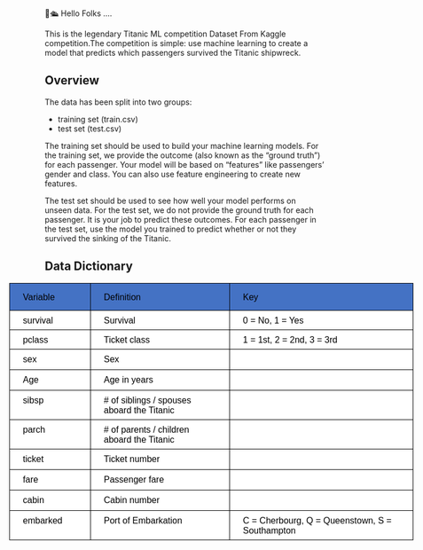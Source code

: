 👋🛳️ Hello Folks ....

This is the legendary Titanic ML competition Dataset From Kaggle competition.The competition is simple: use machine learning to create a model that predicts which passengers survived the Titanic shipwreck.

<h2> Overview </h2>
The data has been split into two groups:

<ul>
  <li> training set (train.csv) </li>
  <li> test set (test.csv) </li>
</ul>

<p> The training set should be used to build your machine learning models. For the training set, we provide the outcome (also known as the “ground truth”) for each passenger. Your model will be based on “features” like passengers’ gender and class. You can also use feature engineering to create new features.</p>

<p>The test set should be used to see how well your model performs on unseen data. For the test set, we do not provide the ground truth for each passenger. It is your job to predict these outcomes. For each passenger in the test set, use the model you trained to predict whether or not they survived the sinking of the Titanic.</p>

<h2> Data Dictionary </h2>


<table style="width:547.15pt;margin-left:-48.35pt;background:white;border-collapse: collapse;border:none;">
    <tbody>
        <tr>
            <td style="width: 81.55pt;border: 1pt solid windowtext;background: rgb(68, 114, 196);padding: 6.75pt 18pt 5.25pt;height: 22.55pt;vertical-align: bottom;">
                <p style='margin-top:0cm;margin-right:0cm;margin-bottom:0cm;margin-left:0cm;line-height:24.0pt;font-size:15px;font-family:"Calibri",sans-serif;'><span style='font-size:16px;font-family:"Arial",sans-serif;color:black;border:none windowtext 1.0pt;padding:0cm;'>Variable</span></p>
            </td>
            <td style="width: 189.8pt;border-top: 1pt solid windowtext;border-right: 1pt solid windowtext;border-bottom: 1pt solid windowtext;border-image: initial;border-left: none;background: rgb(68, 114, 196);padding: 6.75pt 18pt 5.25pt;height: 22.55pt;vertical-align: bottom;">
                <p style='margin-top:0cm;margin-right:0cm;margin-bottom:0cm;margin-left:0cm;line-height:24.0pt;font-size:15px;font-family:"Calibri",sans-serif;'><span style='font-size:16px;font-family:"Arial",sans-serif;color:black;border:none windowtext 1.0pt;padding:0cm;'>Definition</span></p>
            </td>
            <td style="width: 275.8pt;border-top: 1pt solid windowtext;border-right: 1pt solid windowtext;border-bottom: 1pt solid windowtext;border-image: initial;border-left: none;background: rgb(68, 114, 196);padding: 6.75pt 18pt 5.25pt;height: 22.55pt;vertical-align: bottom;">
                <p style='margin-top:0cm;margin-right:0cm;margin-bottom:0cm;margin-left:0cm;line-height:24.0pt;font-size:15px;font-family:"Calibri",sans-serif;'><span style='font-size:16px;font-family:"Arial",sans-serif;color:black;border:none windowtext 1.0pt;padding:0cm;'>Key</span></p>
            </td>
        </tr>
        <tr>
            <td style="border-right: 1pt solid windowtext;border-bottom: 1pt solid windowtext;border-left: 1pt solid windowtext;border-image: initial;border-top: none;padding: 6.75pt 18pt 5.25pt;height: 11.55pt;vertical-align: top;">
                <p style='margin-top:0cm;margin-right:0cm;margin-bottom:0cm;margin-left:0cm;line-height:normal;font-size:15px;font-family:"Calibri",sans-serif;'><span style='font-size:16px;font-family:"Arial",sans-serif;color:black;'>survival</span></p>
            </td>
            <td style="border-top: none;border-left: none;border-bottom: 1pt solid windowtext;border-right: 1pt solid windowtext;padding: 6.75pt 18pt 5.25pt;height: 11.55pt;vertical-align: top;">
                <p style='margin-top:0cm;margin-right:0cm;margin-bottom:0cm;margin-left:0cm;line-height:normal;font-size:15px;font-family:"Calibri",sans-serif;'><span style='font-size:16px;font-family:"Arial",sans-serif;color:black;'>Survival</span></p>
            </td>
            <td style="border-top: none;border-left: none;border-bottom: 1pt solid windowtext;border-right: 1pt solid windowtext;padding: 6.75pt 18pt 5.25pt;height: 11.55pt;vertical-align: top;">
                <p style='margin-top:0cm;margin-right:0cm;margin-bottom:0cm;margin-left:0cm;line-height:normal;font-size:15px;font-family:"Calibri",sans-serif;'><span style='font-size:16px;font-family:"Arial",sans-serif;color:black;'>0 = No, 1 = Yes</span></p>
            </td>
        </tr>
        <tr>
            <td style="border-right: 1pt solid windowtext;border-bottom: 1pt solid windowtext;border-left: 1pt solid windowtext;border-image: initial;border-top: none;padding: 6.75pt 18pt 5.25pt;height: 11.55pt;vertical-align: top;">
                <p style='margin-top:0cm;margin-right:0cm;margin-bottom:0cm;margin-left:0cm;line-height:normal;font-size:15px;font-family:"Calibri",sans-serif;'><span style='font-size:16px;font-family:"Arial",sans-serif;color:black;'>pclass</span></p>
            </td>
            <td style="border-top: none;border-left: none;border-bottom: 1pt solid windowtext;border-right: 1pt solid windowtext;padding: 6.75pt 18pt 5.25pt;height: 11.55pt;vertical-align: top;">
                <p style='margin-top:0cm;margin-right:0cm;margin-bottom:0cm;margin-left:0cm;line-height:normal;font-size:15px;font-family:"Calibri",sans-serif;'><span style='font-size:16px;font-family:"Arial",sans-serif;color:black;'>Ticket class</span></p>
            </td>
            <td style="border-top: none;border-left: none;border-bottom: 1pt solid windowtext;border-right: 1pt solid windowtext;padding: 6.75pt 18pt 5.25pt;height: 11.55pt;vertical-align: top;">
                <p style='margin-top:0cm;margin-right:0cm;margin-bottom:0cm;margin-left:0cm;line-height:normal;font-size:15px;font-family:"Calibri",sans-serif;'><span style='font-size:16px;font-family:"Arial",sans-serif;color:black;'>1 = 1st, 2 = 2nd, 3 = 3rd</span></p>
            </td>
        </tr>
        <tr>
            <td style="border-right: 1pt solid windowtext;border-bottom: 1pt solid windowtext;border-left: 1pt solid windowtext;border-image: initial;border-top: none;padding: 6.75pt 18pt 5.25pt;height: 11.55pt;vertical-align: top;">
                <p style='margin-top:0cm;margin-right:0cm;margin-bottom:0cm;margin-left:0cm;line-height:normal;font-size:15px;font-family:"Calibri",sans-serif;'><span style='font-size:16px;font-family:"Arial",sans-serif;color:black;'>sex</span></p>
            </td>
            <td style="border-top: none;border-left: none;border-bottom: 1pt solid windowtext;border-right: 1pt solid windowtext;padding: 6.75pt 18pt 5.25pt;height: 11.55pt;vertical-align: top;">
                <p style='margin-top:0cm;margin-right:0cm;margin-bottom:0cm;margin-left:0cm;line-height:normal;font-size:15px;font-family:"Calibri",sans-serif;'><span style='font-size:16px;font-family:"Arial",sans-serif;color:black;'>Sex</span></p>
            </td>
            <td style="border-top: none;border-left: none;border-bottom: 1pt solid windowtext;border-right: 1pt solid windowtext;padding: 6.75pt 18pt 5.25pt;height: 11.55pt;vertical-align: top;"><br></td>
        </tr>
        <tr>
            <td style="border-right: 1pt solid windowtext;border-bottom: 1pt solid windowtext;border-left: 1pt solid windowtext;border-image: initial;border-top: none;padding: 6.75pt 18pt 5.25pt;height: 10.95pt;vertical-align: top;">
                <p style='margin-top:0cm;margin-right:0cm;margin-bottom:0cm;margin-left:0cm;line-height:normal;font-size:15px;font-family:"Calibri",sans-serif;'><span style='font-size:16px;font-family:"Arial",sans-serif;color:black;'>Age</span></p>
            </td>
            <td style="border-top: none;border-left: none;border-bottom: 1pt solid windowtext;border-right: 1pt solid windowtext;padding: 6.75pt 18pt 5.25pt;height: 10.95pt;vertical-align: top;">
                <p style='margin-top:0cm;margin-right:0cm;margin-bottom:0cm;margin-left:0cm;line-height:normal;font-size:15px;font-family:"Calibri",sans-serif;'><span style='font-size:16px;font-family:"Arial",sans-serif;color:black;'>Age in years</span></p>
            </td>
            <td style="border-top: none;border-left: none;border-bottom: 1pt solid windowtext;border-right: 1pt solid windowtext;padding: 6.75pt 18pt 5.25pt;height: 10.95pt;vertical-align: top;"><br></td>
        </tr>
        <tr>
            <td style="border-right: 1pt solid windowtext;border-bottom: 1pt solid windowtext;border-left: 1pt solid windowtext;border-image: initial;border-top: none;padding: 6.75pt 18pt 5.25pt;height: 11.55pt;vertical-align: top;">
                <p style='margin-top:0cm;margin-right:0cm;margin-bottom:0cm;margin-left:0cm;line-height:normal;font-size:15px;font-family:"Calibri",sans-serif;'><span style='font-size:16px;font-family:"Arial",sans-serif;color:black;'>sibsp</span></p>
            </td>
            <td style="border-top: none;border-left: none;border-bottom: 1pt solid windowtext;border-right: 1pt solid windowtext;padding: 6.75pt 18pt 5.25pt;height: 11.55pt;vertical-align: top;">
                <p style='margin-top:0cm;margin-right:0cm;margin-bottom:0cm;margin-left:0cm;line-height:normal;font-size:15px;font-family:"Calibri",sans-serif;'><span style='font-size:16px;font-family:"Arial",sans-serif;color:black;'># of siblings / spouses aboard the Titanic</span></p>
            </td>
            <td style="border-top: none;border-left: none;border-bottom: 1pt solid windowtext;border-right: 1pt solid windowtext;padding: 6.75pt 18pt 5.25pt;height: 11.55pt;vertical-align: top;"><br></td>
        </tr>
        <tr>
            <td style="border-right: 1pt solid windowtext;border-bottom: 1pt solid windowtext;border-left: 1pt solid windowtext;border-image: initial;border-top: none;padding: 6.75pt 18pt 5.25pt;height: 11.55pt;vertical-align: top;">
                <p style='margin-top:0cm;margin-right:0cm;margin-bottom:0cm;margin-left:0cm;line-height:normal;font-size:15px;font-family:"Calibri",sans-serif;'><span style='font-size:16px;font-family:"Arial",sans-serif;color:black;'>parch</span></p>
            </td>
            <td style="border-top: none;border-left: none;border-bottom: 1pt solid windowtext;border-right: 1pt solid windowtext;padding: 6.75pt 18pt 5.25pt;height: 11.55pt;vertical-align: top;">
                <p style='margin-top:0cm;margin-right:0cm;margin-bottom:0cm;margin-left:0cm;line-height:normal;font-size:15px;font-family:"Calibri",sans-serif;'><span style='font-size:16px;font-family:"Arial",sans-serif;color:black;'># of parents / children aboard the Titanic</span></p>
            </td>
            <td style="border-top: none;border-left: none;border-bottom: 1pt solid windowtext;border-right: 1pt solid windowtext;padding: 6.75pt 18pt 5.25pt;height: 11.55pt;vertical-align: top;"><br></td>
        </tr>
        <tr>
            <td style="border-right: 1pt solid windowtext;border-bottom: 1pt solid windowtext;border-left: 1pt solid windowtext;border-image: initial;border-top: none;padding: 6.75pt 18pt 5.25pt;height: 11.55pt;vertical-align: top;">
                <p style='margin-top:0cm;margin-right:0cm;margin-bottom:0cm;margin-left:0cm;line-height:normal;font-size:15px;font-family:"Calibri",sans-serif;'><span style='font-size:16px;font-family:"Arial",sans-serif;color:black;'>ticket</span></p>
            </td>
            <td style="border-top: none;border-left: none;border-bottom: 1pt solid windowtext;border-right: 1pt solid windowtext;padding: 6.75pt 18pt 5.25pt;height: 11.55pt;vertical-align: top;">
                <p style='margin-top:0cm;margin-right:0cm;margin-bottom:0cm;margin-left:0cm;line-height:normal;font-size:15px;font-family:"Calibri",sans-serif;'><span style='font-size:16px;font-family:"Arial",sans-serif;color:black;'>Ticket number</span></p>
            </td>
            <td style="border-top: none;border-left: none;border-bottom: 1pt solid windowtext;border-right: 1pt solid windowtext;padding: 6.75pt 18pt 5.25pt;height: 11.55pt;vertical-align: top;"><br></td>
        </tr>
        <tr>
            <td style="border-right: 1pt solid windowtext;border-bottom: 1pt solid windowtext;border-left: 1pt solid windowtext;border-image: initial;border-top: none;padding: 6.75pt 18pt 5.25pt;height: 10.95pt;vertical-align: top;">
                <p style='margin-top:0cm;margin-right:0cm;margin-bottom:0cm;margin-left:0cm;line-height:normal;font-size:15px;font-family:"Calibri",sans-serif;'><span style='font-size:16px;font-family:"Arial",sans-serif;color:black;'>fare</span></p>
            </td>
            <td style="border-top: none;border-left: none;border-bottom: 1pt solid windowtext;border-right: 1pt solid windowtext;padding: 6.75pt 18pt 5.25pt;height: 10.95pt;vertical-align: top;">
                <p style='margin-top:0cm;margin-right:0cm;margin-bottom:0cm;margin-left:0cm;line-height:normal;font-size:15px;font-family:"Calibri",sans-serif;'><span style='font-size:16px;font-family:"Arial",sans-serif;color:black;'>Passenger fare</span></p>
            </td>
            <td style="border-top: none;border-left: none;border-bottom: 1pt solid windowtext;border-right: 1pt solid windowtext;padding: 6.75pt 18pt 5.25pt;height: 10.95pt;vertical-align: top;"><br></td>
        </tr>
        <tr>
            <td style="border-right: 1pt solid windowtext;border-bottom: 1pt solid windowtext;border-left: 1pt solid windowtext;border-image: initial;border-top: none;padding: 6.75pt 18pt 5.25pt;height: 11.55pt;vertical-align: top;">
                <p style='margin-top:0cm;margin-right:0cm;margin-bottom:0cm;margin-left:0cm;line-height:normal;font-size:15px;font-family:"Calibri",sans-serif;'><span style='font-size:16px;font-family:"Arial",sans-serif;color:black;'>cabin</span></p>
            </td>
            <td style="border-top: none;border-left: none;border-bottom: 1pt solid windowtext;border-right: 1pt solid windowtext;padding: 6.75pt 18pt 5.25pt;height: 11.55pt;vertical-align: top;">
                <p style='margin-top:0cm;margin-right:0cm;margin-bottom:0cm;margin-left:0cm;line-height:normal;font-size:15px;font-family:"Calibri",sans-serif;'><span style='font-size:16px;font-family:"Arial",sans-serif;color:black;'>Cabin number</span></p>
            </td>
            <td style="border-top: none;border-left: none;border-bottom: 1pt solid windowtext;border-right: 1pt solid windowtext;padding: 6.75pt 18pt 5.25pt;height: 11.55pt;vertical-align: top;"><br></td>
        </tr>
        <tr>
            <td style="border-right: 1pt solid windowtext;border-bottom: 1pt solid windowtext;border-left: 1pt solid windowtext;border-image: initial;border-top: none;padding: 6.75pt 18pt 5.25pt;height: 11.55pt;vertical-align: top;">
                <p style='margin-top:0cm;margin-right:0cm;margin-bottom:0cm;margin-left:0cm;line-height:normal;font-size:15px;font-family:"Calibri",sans-serif;'><span style='font-size:16px;font-family:"Arial",sans-serif;color:black;'>embarked</span></p>
            </td>
            <td style="border-top: none;border-left: none;border-bottom: 1pt solid windowtext;border-right: 1pt solid windowtext;padding: 6.75pt 18pt 5.25pt;height: 11.55pt;vertical-align: top;">
                <p style='margin-top:0cm;margin-right:0cm;margin-bottom:0cm;margin-left:0cm;line-height:normal;font-size:15px;font-family:"Calibri",sans-serif;'><span style='font-size:16px;font-family:"Arial",sans-serif;color:black;'>Port of Embarkation</span></p>
            </td>
            <td style="border-top: none;border-left: none;border-bottom: 1pt solid windowtext;border-right: 1pt solid windowtext;padding: 6.75pt 18pt 5.25pt;height: 11.55pt;vertical-align: top;">
                <p style='margin-top:0cm;margin-right:0cm;margin-bottom:0cm;margin-left:0cm;line-height:normal;font-size:15px;font-family:"Calibri",sans-serif;'><span style='font-size:16px;font-family:"Arial",sans-serif;color:black;'>C = Cherbourg, Q = Queenstown, S = Southampton</span></p>
            </td>
        </tr>
    </tbody>
</table>
